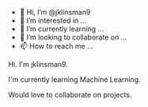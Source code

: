 - 👋 Hi, I’m @jklinsman9
- 👀 I’m interested in ...
- 🌱 I’m currently learning ...
- 💞️ I’m looking to collaborate on ...
- 📫 How to reach me ...

<!---
jklinsman9/jklinsman9 is a ✨ special ✨ repository because its `README.md` (this file) appears on your GitHub profile.
You can click the Preview link to take a look at your changes.
--->
Hi.  I'm jklinsman9.

I'm currently learning Machine Learning. 

Would love to collaborate on projects. 
